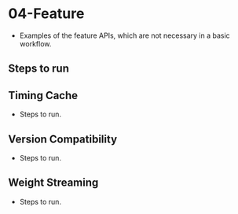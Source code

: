 # 04-Feature

+ Examples of the feature APIs, which are not necessary in a basic workflow.

##

## Steps to run

## Timing Cache

+ Steps to run.

## Version Compatibility

+ Steps to run.

## Weight Streaming

+ Steps to run.
